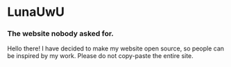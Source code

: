 # LunaUwU
### The website nobody asked for.
Hello there! I have decided to make my website open source, so people can be inspired by my work.
Please do not copy-paste the entire site.
